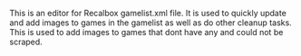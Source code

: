 This is an editor for Recalbox gamelist.xml file. It is used to quickly update and add images to games in the gamelist as well as do other cleanup tasks. This is used to add images to games that dont have any and could not be scraped.
